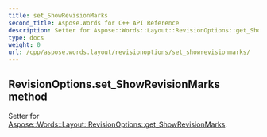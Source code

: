 ```yaml
---
title: set_ShowRevisionMarks
second_title: Aspose.Words for C++ API Reference
description: Setter for Aspose::Words::Layout::RevisionOptions::get_ShowRevisionMarks. 
type: docs
weight: 0
url: /cpp/aspose.words.layout/revisionoptions/set_showrevisionmarks/
---
```

## RevisionOptions.set_ShowRevisionMarks method


Setter for [Aspose::Words::Layout::RevisionOptions::get_ShowRevisionMarks](./get_showrevisionmarks/).

